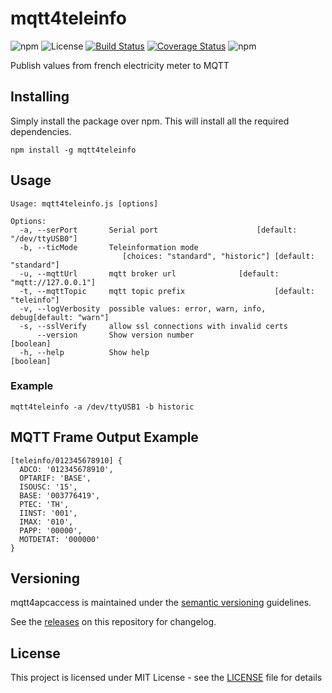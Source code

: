 # mqtt4teleinfo

![npm](https://img.shields.io/npm/v/mqtt4teleinfo)
![License](https://img.shields.io/github/license/WoCha-FR/mqtt4teleinfo)
[![Build Status](https://app.travis-ci.com/WoCha-FR/mqtt4teleinfo.svg?branch=main)](https://app.travis-ci.com/WoCha-FR/mqtt4teleinfo)
[![Coverage Status](https://coveralls.io/repos/github/WoCha-FR/mqtt4teleinfo/badge.svg?branch=main)](https://coveralls.io/github/WoCha-FR/mqtt4teleinfo?branch=main)
![npm](https://img.shields.io/npm/dt/mqtt4teleinfo)

Publish values from french electricity meter to MQTT

## Installing

Simply install the package over npm. This will install all the required dependencies.

```
npm install -g mqtt4teleinfo
```

## Usage

```
Usage: mqtt4teleinfo.js [options]

Options:
  -a, --serPort       Serial port                      [default: "/dev/ttyUSB0"]
  -b, --ticMode       Teleinformation mode
                         [choices: "standard", "historic"] [default: "standard"]
  -u, --mqttUrl       mqtt broker url              [default: "mqtt://127.0.0.1"]
  -t, --mqttTopic     mqtt topic prefix                    [default: "teleinfo"]
  -v, --logVerbosity  possible values: error, warn, info, debug[default: "warn"]
  -s, --sslVerify     allow ssl connections with invalid certs
      --version       Show version number                              [boolean]
  -h, --help          Show help                                        [boolean]
```

### Example

```
mqtt4teleinfo -a /dev/ttyUSB1 -b historic
```

## MQTT Frame Output Example

```
[teleinfo/012345678910] {
  ADCO: '012345678910',
  OPTARIF: 'BASE',
  ISOUSC: '15',
  BASE: '003776419',
  PTEC: 'TH',
  IINST: '001',
  IMAX: '010',
  PAPP: '00000',
  MOTDETAT: '000000'
}
```

## Versioning

mqtt4apcaccess is maintained under the [semantic versioning](https://semver.org/) guidelines.

See the [releases](https://github.com/WoCha-FR/mqtt4teleinfo/releases) on this repository for changelog.

## License

This project is licensed under MIT License - see the [LICENSE](LICENSE) file for details
